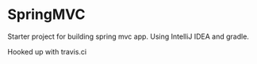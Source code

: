 # SpringMVC

Starter project for building spring mvc app. Using IntelliJ IDEA and gradle.

Hooked up with travis.ci
